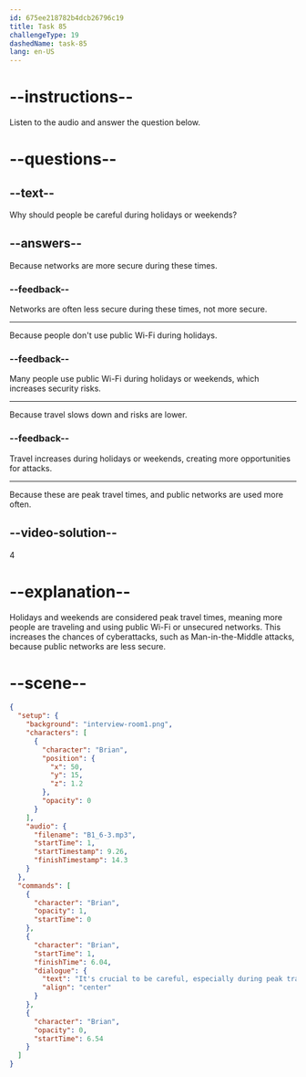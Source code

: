 ```yaml
---
id: 675ee218782b4dcb26796c19
title: Task 85
challengeType: 19
dashedName: task-85
lang: en-US
---
```


<!-- (Audio) Brian: It's crucial to be careful, especially during peak travel times, like holidays or weekends. -->

# --instructions--

Listen to the audio and answer the question below.

# --questions--

## --text--

Why should people be careful during holidays or weekends?

## --answers--

Because networks are more secure during these times.

### --feedback--

Networks are often less secure during these times, not more secure.

---

Because people don't use public Wi-Fi during holidays.

### --feedback--

Many people use public Wi-Fi during holidays or weekends, which increases security risks.

---

Because travel slows down and risks are lower.

### --feedback--

Travel increases during holidays or weekends, creating more opportunities for attacks.

---

Because these are peak travel times, and public networks are used more often.

## --video-solution--

4

# --explanation--

Holidays and weekends are considered peak travel times, meaning more people are traveling and using public Wi-Fi or unsecured networks. This increases the chances of cyberattacks, such as Man-in-the-Middle attacks, because public networks are less secure.

# --scene--

```json
{
  "setup": {
    "background": "interview-room1.png",
    "characters": [
      {
        "character": "Brian",
        "position": {
          "x": 50,
          "y": 15,
          "z": 1.2
        },
        "opacity": 0
      }
    ],
    "audio": {
      "filename": "B1_6-3.mp3",
      "startTime": 1,
      "startTimestamp": 9.26,
      "finishTimestamp": 14.3
    }
  },
  "commands": [
    {
      "character": "Brian",
      "opacity": 1,
      "startTime": 0
    },
    {
      "character": "Brian",
      "startTime": 1,
      "finishTime": 6.04,
      "dialogue": {
        "text": "It's crucial to be careful, especially during peak travel times like holidays or weekends.",
        "align": "center"
      }
    },
    {
      "character": "Brian",
      "opacity": 0,
      "startTime": 6.54
    }
  ]
}
```
